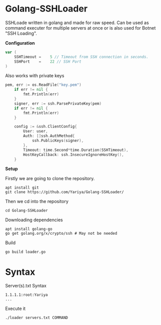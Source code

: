 # Golang-SSHLoader
SSHLoade written in golang and made for raw speed. Can be used as command executer for multiple servers at once or is also used for Botnet "SSH Loading".

**Configuration**



```go
var (
	SSHTimeout = 	5 // Timeout from SSH connection in seconds.
	SSHPort    = 	22 // SSH Port
)
```

Also works with private keys

```go
pem, err := os.ReadFile("key.pem")
	if err != nil {
		fmt.Println(err)
	}
	signer, err := ssh.ParsePrivateKey(pem)
	if err != nil {
		fmt.Println(err)
	}

	config := &ssh.ClientConfig{
		User: user,
		Auth: []ssh.AuthMethod{
			ssh.PublicKeys(signer),
		},
		Timeout: time.Second*time.Duration(SSHTimeout),
		HostKeyCallback: ssh.InsecureIgnoreHostKey(),
	}
```

**Setup**

Firstly we are going to clone the repository.
```
apt install git
git clone https://github.com/Yariya/Golang-SSHLoader/
```

Then we cd into the repository
```
cd Golang-SSHLoader
```

Downloading dependencies
```linux
apt install golang-go
go get golang.org/x/crypto/ssh # May not be needed
```

Build
```
go build loader.go
```

# Syntax


Server(s).txt Syntax

```
1.1.1.1:root:Yariya
...
```

Execute it
```
./loader servers.txt COMMAND
```
